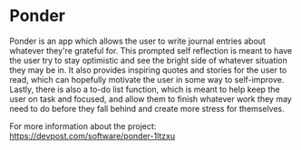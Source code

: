 # Ponder
Ponder is an app which allows the user to write journal entries about whatever they're grateful for. This prompted self reflection is meant to have the user try to stay optimistic and see the bright side of whatever situation they may be in. It also provides inspiring quotes and stories for the user to read, which can hopefully motivate the user in some way to self-improve. Lastly, there is also a to-do list function, which is meant to help keep the user on task and focused, and allow them to finish whatever work they may need to do before they fall behind and create more stress for themselves.  
  
For more information about the project: https://devpost.com/software/ponder-1ltzxu

